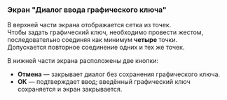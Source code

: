 ### Экран "Диалог ввода графического ключа"

В верхней части экрана отображается сетка из точек.  
Чтобы задать графический ключ, необходимо провести жестом, последовательно соединяя как минимум **четыре** точки.  
Допускается повторное соединение одних и тех же точек.

В нижней части экрана расположены две кнопки:

-   **Отмена** — закрывает диалог без сохранения графического ключа.
-   **ОК** — подтверждает ввод; введённый графический ключ сохраняется и экран закрывается.